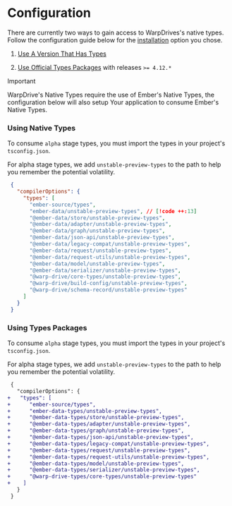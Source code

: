 # Configuration

There are currently two ways to gain access to WarpDrives's native types.
Follow the configuration guide below for the [installation](./installation.md)
option you chose.

1) [Use A Version That Has Types](#using-native-types)

2) [Use Official Types Packages](#using-types-packages)
with releases `>= 4.12.*`

> [!IMPORTANT]
> WarpDrive's Native Types require the use of Ember's
> Native Types, the configuration below will also setup
> Your application to consume Ember's Native Types.

### Using Native Types

To consume `alpha` stage types, you must import the types in your project's `tsconfig.json`.

For alpha stage types, we add `unstable-preview-types` to the path to help you remember the
potential volatility.

```json
 {
   "compilerOptions": {
     "types": [
       "ember-source/types",
       "ember-data/unstable-preview-types", // [!code ++:13]
       "@ember-data/store/unstable-preview-types",
       "@ember-data/adapter/unstable-preview-types",
       "@ember-data/graph/unstable-preview-types",
       "@ember-data/json-api/unstable-preview-types",
       "@ember-data/legacy-compat/unstable-preview-types",
       "@ember-data/request/unstable-preview-types",
       "@ember-data/request-utils/unstable-preview-types",
       "@ember-data/model/unstable-preview-types",
       "@ember-data/serializer/unstable-preview-types",
       "@warp-drive/core-types/unstable-preview-types",
       "@warp-drive/build-config/unstable-preview-types",
       "@warp-drive/schema-record/unstable-preview-types"
     ]
   }
 }
```

### Using Types Packages

To consume `alpha` stage types, you must import the types in your project's `tsconfig.json`.

For alpha stage types, we add `unstable-preview-types` to the path to help you remember the
potential volatility.

```diff
 {
   "compilerOptions": {
+   "types": [
+      "ember-source/types",
+      "ember-data-types/unstable-preview-types",
+      "@ember-data-types/store/unstable-preview-types",
+      "@ember-data-types/adapter/unstable-preview-types",
+      "@ember-data-types/graph/unstable-preview-types",
+      "@ember-data-types/json-api/unstable-preview-types",
+      "@ember-data-types/legacy-compat/unstable-preview-types",
+      "@ember-data-types/request/unstable-preview-types",
+      "@ember-data-types/request-utils/unstable-preview-types",
+      "@ember-data-types/model/unstable-preview-types",
+      "@ember-data-types/serializer/unstable-preview-types",
+      "@warp-drive-types/core-types/unstable-preview-types"
+    ]
   }
 }
```
